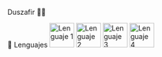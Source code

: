 Duszafir 👨‍💻

🌟 Lenguajes
<img src="https://github.com/user-attachments/assets/ee02fdf7-460f-42b2-b081-05845b307a9e.png" alt="Lenguaje 1" width="50" height="50"> <img src="https://github.com/user-attachments/assets/945331de-d293-461f-9fc8-af035103191a.png" alt="Lenguaje 2" width="50" height="50"> <img src="https://github.com/user-attachments/assets/a51950ef-7dac-4ec7-be30-38a6a5699c30.png" alt="Lenguaje 3" width="50" height="50"> <img src="https://github.com/user-attachments/assets/28a13a1f-18f9-47b0-9392-fc3322069887.png" alt="Lenguaje 4" width="50" height="50">
